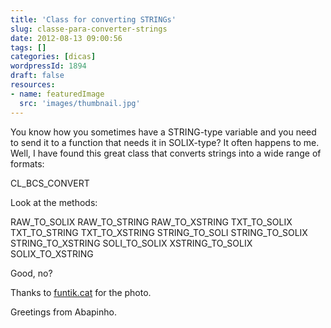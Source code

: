 ```yaml
---
title: 'Class for converting STRINGs'
slug: classe-para-converter-strings
date: 2012-08-13 09:00:56
tags: []
categories: [dicas]
wordpressId: 1894
draft: false
resources:
- name: featuredImage
  src: 'images/thumbnail.jpg'
---
```

You know how you sometimes have a STRING-type variable and you need to send it to a function that needs it in SOLIX-type? It often happens to me. Well, I have found this great class that converts strings into a wide range of formats:

CL_BCS_CONVERT

<!--more-->

Look at the methods:

RAW_TO_SOLIX
RAW_TO_STRING
RAW_TO_XSTRING
TXT_TO_SOLIX
TXT_TO_STRING
TXT_TO_XSTRING
STRING_TO_SOLI
STRING_TO_SOLIX
STRING_TO_XSTRING
SOLI_TO_SOLIX
XSTRING_TO_SOLIX
SOLIX_TO_XSTRING

Good, no?

Thanks to [funtik.cat][1] for the photo.

Greetings from Abapinho.

   [1]: https://www.flickr.com/photos/funtik/1175522045/
